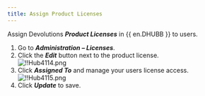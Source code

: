 ```yaml
---
title: Assign Product Licenses
---
```

Assign Devolutions ***Product Licenses*** in {{ en.DHUBB }} to users.  

1. Go to ***Administration – Licenses***. 
1. Click the ***Edit*** button next to the product license.  
![!!Hub4114.png](https://webdevolutions.azureedge.net/docs/en/hub/Hub4114.png) 
1. Click ***Assigned To*** and manage your users license access.  
![!!Hub4115.png](https://webdevolutions.azureedge.net/docs/en/hub/Hub4115.png) 
1. Click ***Update*** to save. 
